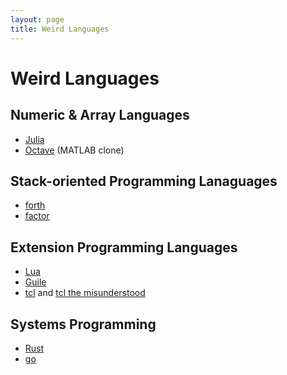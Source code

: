 ```yaml
---
layout: page
title: Weird Languages
---
```


# Weird Languages

## Numeric & Array Languages

* [Julia](http://julialang.org/)
* [Octave](https://www.gnu.org/software/octave/) (MATLAB clone)

## Stack-oriented Programming Lanaguages

* [forth](https://en.wikipedia.org/wiki/Forth_%28programming_language%29)
* [factor](https://factorcode.org/)

## Extension Programming Languages

* [Lua](http://www.lua.org/ )
* [Guile](http://www.gnu.org/software/guile/)
* [tcl](https://www.tcl.tk/) and [tcl the misunderstood](http://antirez.com/articoli/tclmisunderstood.html)

## Systems Programming

* [Rust](https://www.rust-lang.org/)
* [go](https://golang.org/)
